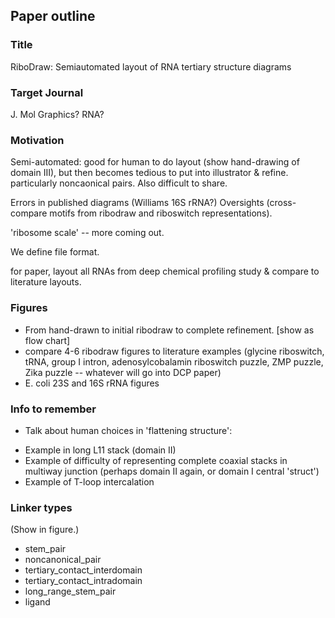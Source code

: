 ## Paper outline
### Title
RiboDraw: Semiautomated layout of RNA tertiary structure diagrams 

### Target Journal
J. Mol Graphics? RNA?

### Motivation
Semi-automated: good for human to do layout (show hand-drawing of domain III), but then becomes tedious to put into illustrator & refine. particularly noncaonical pairs. Also difficult to share.

Errors in published diagrams (Williams 16S rRNA?)
Oversights (cross-compare motifs from ribodraw and riboswitch representations).

'ribosome scale' -- more coming out.

We define file format.

for paper, layout all RNAs from deep chemical profiling study & compare to literature layouts.

### Figures
* From hand-drawn to initial ribodraw to complete refinement.  [show as flow chart]
* compare 4-6 ribodraw figures to literature examples (glycine riboswitch, tRNA, group I intron, adenosylcobalamin riboswitch puzzle, ZMP puzzle, Zika puzzle -- whatever will go into DCP paper)
* E. coli 23S and 16S rRNA figures

### Info to remember
* Talk about human choices in 'flattening structure': 
 - Example in long L11 stack (domain II) 
 - Example of difficulty of representing complete coaxial stacks in multiway junction (perhaps domain II again, or domain I central 'struct')
 - Example of T-loop intercalation



### Linker types
(Show in figure.)

 - stem_pair
 - noncanonical_pair
 - tertiary_contact_interdomain
 - tertiary_contact_intradomain
 - long_range_stem_pair
 - ligand
